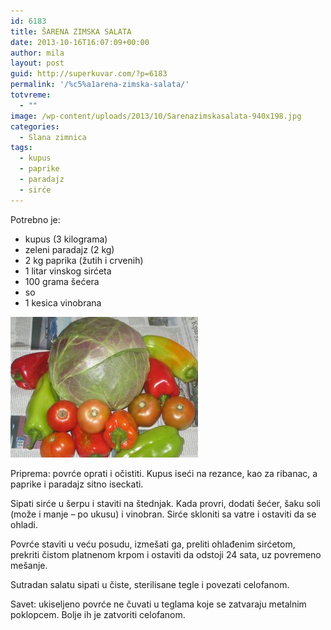 ```yaml
---
id: 6183
title: ŠARENA ZIMSKA SALATA
date: 2013-10-16T16:07:09+00:00
author: mila
layout: post
guid: http://superkuvar.com/?p=6183
permalink: '/%c5%a1arena-zimska-salata/'
totvreme:
  - ""
image: /wp-content/uploads/2013/10/Sarenazimskasalata-940x198.jpg
categories:
  - Slana zimnica
tags:
  - kupus
  - paprike
  - paradajz
  - sirće
---
```

Potrebno je:

  * kupus (3 kilograma)
  * zeleni paradajz (2 kg)
  * 2 kg paprika (žutih i crvenih)
  * 1 litar vinskog sirćeta
  * 100 grama šećera
  * so
  * 1 kesica vinobrana

[<img class="alignnone size-medium wp-image-6206" src="/wp-content/uploads/2013/10/Sarenazimskasalata-300x225.jpg" alt="Sarenazimskasalata" width="300" height="225" />](/wp-content/uploads/2013/10/Sarenazimskasalata.jpg)

Priprema: povrće oprati i očistiti. Kupus iseći na rezance, kao za ribanac, a paprike i paradajz sitno iseckati.

Sipati sirće u šerpu i staviti na štednjak. Kada provri, dodati šećer, šaku soli (može i manje – po ukusu) i vinobran. Sirće skloniti sa vatre i ostaviti da se ohladi.

Povrće staviti u veću posudu, izmešati ga, preliti ohlađenim sirćetom, prekriti čistom platnenom krpom i ostaviti da odstoji 24 sata, uz povremeno mešanje.

Sutradan salatu sipati u čiste, sterilisane tegle i povezati celofanom.

Savet: ukiseljeno povrće ne čuvati u teglama koje se zatvaraju metalnim poklopcem. Bolje ih je zatvoriti celofanom.
